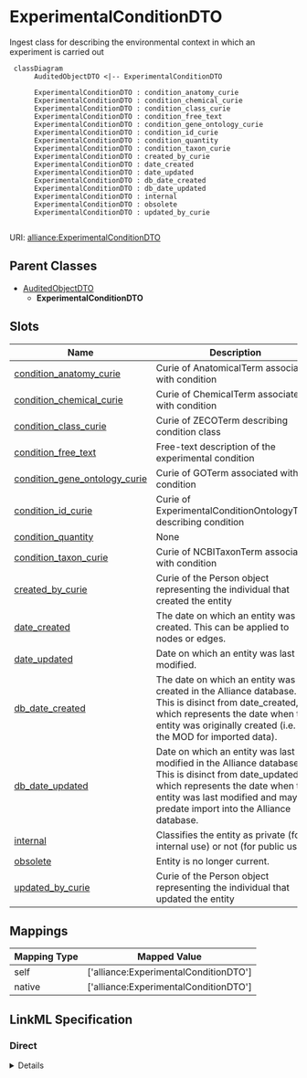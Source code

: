 # ExperimentalConditionDTO

Ingest class for describing the environmental context in which an experiment is carried out


```mermaid
 classDiagram
      AuditedObjectDTO <|-- ExperimentalConditionDTO
      
      ExperimentalConditionDTO : condition_anatomy_curie
      ExperimentalConditionDTO : condition_chemical_curie
      ExperimentalConditionDTO : condition_class_curie
      ExperimentalConditionDTO : condition_free_text
      ExperimentalConditionDTO : condition_gene_ontology_curie
      ExperimentalConditionDTO : condition_id_curie
      ExperimentalConditionDTO : condition_quantity
      ExperimentalConditionDTO : condition_taxon_curie
      ExperimentalConditionDTO : created_by_curie
      ExperimentalConditionDTO : date_created
      ExperimentalConditionDTO : date_updated
      ExperimentalConditionDTO : db_date_created
      ExperimentalConditionDTO : db_date_updated
      ExperimentalConditionDTO : internal
      ExperimentalConditionDTO : obsolete
      ExperimentalConditionDTO : updated_by_curie
      

```



URI: [alliance:ExperimentalConditionDTO](http://alliancegenome.org/ExperimentalConditionDTO)


## Parent Classes

* [AuditedObjectDTO](AuditedObjectDTO.md)
    * **ExperimentalConditionDTO**




<!-- no inheritance hierarchy -->


## Slots

| Name | Description  |
| ---  | ---  |
| [condition_anatomy_curie](condition_anatomy_curie.md) | Curie of AnatomicalTerm associated with condition |
| [condition_chemical_curie](condition_chemical_curie.md) | Curie of ChemicalTerm associated with condition |
| [condition_class_curie](condition_class_curie.md) | Curie of ZECOTerm describing condition class |
| [condition_free_text](condition_free_text.md) | Free-text description of the experimental condition |
| [condition_gene_ontology_curie](condition_gene_ontology_curie.md) | Curie of GOTerm associated with condition |
| [condition_id_curie](condition_id_curie.md) | Curie of ExperimentalConditionOntologyTerm describing condition |
| [condition_quantity](condition_quantity.md) | None |
| [condition_taxon_curie](condition_taxon_curie.md) | Curie of NCBITaxonTerm associated with condition |
| [created_by_curie](created_by_curie.md) | Curie of the Person object representing the individual that created the entity |
| [date_created](date_created.md) | The date on which an entity was created. This can be applied to nodes or edges. |
| [date_updated](date_updated.md) | Date on which an entity was last modified. |
| [db_date_created](db_date_created.md) | The date on which an entity was created in the Alliance database.  This is disinct from date_created, which represents the date when the entity was originally created (i.e. at the MOD for imported data). |
| [db_date_updated](db_date_updated.md) | Date on which an entity was last modified in the Alliance database.  This is disinct from date_updated, which represents the date when the entity was last modified and may predate import into the Alliance database. |
| [internal](internal.md) | Classifies the entity as private (for internal use) or not (for public use). |
| [obsolete](obsolete.md) | Entity is no longer current. |
| [updated_by_curie](updated_by_curie.md) | Curie of the Person object representing the individual that updated the entity |


## Mappings

| Mapping Type | Mapped Value |
| ---  | ---  |
| self | ['alliance:ExperimentalConditionDTO'] |
| native | ['alliance:ExperimentalConditionDTO'] |




## LinkML Specification

<!-- TODO: investigate https://stackoverflow.com/questions/37606292/how-to-create-tabbed-code-blocks-in-mkdocs-or-sphinx -->

### Direct

<details>
```yaml
name: ExperimentalConditionDTO
description: Ingest class for describing the environmental context in which an experiment
  is carried out
from_schema: https://github.com/alliance-genome/agr_persistent_schema/phenotypeAndDiseaseAnnotation.yaml
is_a: AuditedObjectDTO
slots:
- condition_class_curie
- condition_id_curie
- condition_free_text
- condition_quantity
- condition_anatomy_curie
- condition_gene_ontology_curie
- condition_taxon_curie
- condition_chemical_curie

```
</details>

### Induced

<details>
```yaml
name: ExperimentalConditionDTO
description: Ingest class for describing the environmental context in which an experiment
  is carried out
from_schema: https://github.com/alliance-genome/agr_persistent_schema/phenotypeAndDiseaseAnnotation.yaml
is_a: AuditedObjectDTO
attributes:
  condition_class_curie:
    name: condition_class_curie
    description: Curie of ZECOTerm describing condition class
    from_schema: https://github.com/alliance-genome/agr_persistent_schema/phenotypeAndDiseaseAnnotation.yaml
    domain: ExperimentalConditionDTO
    alias: condition_class_curie
    owner: ExperimentalConditionDTO
    domain_of:
    - ExperimentalConditionDTO
    range: string
    required: true
  condition_id_curie:
    name: condition_id_curie
    description: Curie of ExperimentalConditionOntologyTerm describing condition
    from_schema: https://github.com/alliance-genome/agr_persistent_schema/phenotypeAndDiseaseAnnotation.yaml
    domain: ExperimentalConditionDTO
    alias: condition_id_curie
    owner: ExperimentalConditionDTO
    domain_of:
    - ExperimentalConditionDTO
    range: string
  condition_free_text:
    name: condition_free_text
    description: Free-text description of the experimental condition
    from_schema: https://github.com/alliance-genome/agr_persistent_schema/phenotypeAndDiseaseAnnotation.yaml
    domain: ExperimentalCondition
    alias: condition_free_text
    owner: ExperimentalConditionDTO
    domain_of:
    - ExperimentalCondition
    - ExperimentalConditionDTO
    range: string
    required: false
  condition_quantity:
    name: condition_quantity
    from_schema: https://github.com/alliance-genome/agr_persistent_schema/phenotypeAndDiseaseAnnotation.yaml
    domain: ExperimentalCondition
    alias: condition_quantity
    owner: ExperimentalConditionDTO
    domain_of:
    - ExperimentalCondition
    - ExperimentalConditionDTO
    range: string
  condition_anatomy_curie:
    name: condition_anatomy_curie
    description: Curie of AnatomicalTerm associated with condition
    from_schema: https://github.com/alliance-genome/agr_persistent_schema/phenotypeAndDiseaseAnnotation.yaml
    domain: ExperimentalConditionDTO
    alias: condition_anatomy_curie
    owner: ExperimentalConditionDTO
    domain_of:
    - ExperimentalConditionDTO
    range: string
  condition_gene_ontology_curie:
    name: condition_gene_ontology_curie
    description: Curie of GOTerm associated with condition
    from_schema: https://github.com/alliance-genome/agr_persistent_schema/phenotypeAndDiseaseAnnotation.yaml
    domain: ExperimentalConditionDTO
    alias: condition_gene_ontology_curie
    owner: ExperimentalConditionDTO
    domain_of:
    - ExperimentalConditionDTO
    range: string
  condition_taxon_curie:
    name: condition_taxon_curie
    description: Curie of NCBITaxonTerm associated with condition
    from_schema: https://github.com/alliance-genome/agr_persistent_schema/phenotypeAndDiseaseAnnotation.yaml
    domain: ExperimentalConditionDTO
    alias: condition_taxon_curie
    owner: ExperimentalConditionDTO
    domain_of:
    - ExperimentalConditionDTO
    range: string
  condition_chemical_curie:
    name: condition_chemical_curie
    description: Curie of ChemicalTerm associated with condition
    from_schema: https://github.com/alliance-genome/agr_persistent_schema/phenotypeAndDiseaseAnnotation.yaml
    domain: ExperimentalConditionDTO
    alias: condition_chemical_curie
    owner: ExperimentalConditionDTO
    domain_of:
    - ExperimentalConditionDTO
    range: string
  created_by_curie:
    name: created_by_curie
    description: Curie of the Person object representing the individual that created
      the entity
    from_schema: https://github.com/alliance-genome/agr_curation_schema/core.yaml
    domain: AuditedObjectDTO
    alias: created_by_curie
    owner: ExperimentalConditionDTO
    domain_of:
    - AuditedObjectDTO
    range: string
  date_created:
    name: date_created
    description: The date on which an entity was created. This can be applied to nodes
      or edges.
    from_schema: https://github.com/alliance-genome/agr_curation_schema/core.yaml
    aliases:
    - creation_date
    exact_mappings:
    - dct:createdOn
    - WIKIDATA_PROPERTY:P577
    alias: date_created
    owner: ExperimentalConditionDTO
    domain_of:
    - AuditedObject
    - AuditedObjectDTO
    range: datetime
  updated_by_curie:
    name: updated_by_curie
    description: Curie of the Person object representing the individual that updated
      the entity
    from_schema: https://github.com/alliance-genome/agr_curation_schema/core.yaml
    domain: AuditedObjectDTO
    alias: updated_by_curie
    owner: ExperimentalConditionDTO
    domain_of:
    - AuditedObjectDTO
    range: string
  date_updated:
    name: date_updated
    description: Date on which an entity was last modified.
    from_schema: https://github.com/alliance-genome/agr_curation_schema/core.yaml
    aliases:
    - date_last_modified
    alias: date_updated
    owner: ExperimentalConditionDTO
    domain_of:
    - AuditedObject
    - AuditedObjectDTO
    range: datetime
  db_date_created:
    name: db_date_created
    description: The date on which an entity was created in the Alliance database.  This
      is disinct from date_created, which represents the date when the entity was
      originally created (i.e. at the MOD for imported data).
    from_schema: https://github.com/alliance-genome/agr_curation_schema/core.yaml
    alias: db_date_created
    owner: ExperimentalConditionDTO
    domain_of:
    - AuditedObject
    - AuditedObjectDTO
    range: datetime
  db_date_updated:
    name: db_date_updated
    description: Date on which an entity was last modified in the Alliance database.  This
      is disinct from date_updated, which represents the date when the entity was
      last modified and may predate import into the Alliance database.
    from_schema: https://github.com/alliance-genome/agr_curation_schema/core.yaml
    alias: db_date_updated
    owner: ExperimentalConditionDTO
    domain_of:
    - AuditedObject
    - AuditedObjectDTO
    range: datetime
  internal:
    name: internal
    description: Classifies the entity as private (for internal use) or not (for public
      use).
    notes:
    - Default value is true.
    from_schema: https://github.com/alliance-genome/agr_curation_schema/core.yaml
    alias: internal
    owner: ExperimentalConditionDTO
    domain_of:
    - AuditedObject
    - AuditedObjectDTO
    range: boolean
    required: true
  obsolete:
    name: obsolete
    description: Entity is no longer current.
    notes:
    - Obsolete entities are preserved in the database for posterity but should not
      be publicly displayed.
    from_schema: https://github.com/alliance-genome/agr_curation_schema/core.yaml
    alias: obsolete
    owner: ExperimentalConditionDTO
    domain_of:
    - AuditedObject
    - AuditedObjectDTO
    range: boolean

```
</details>